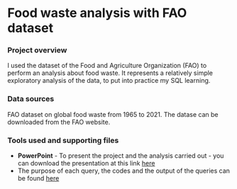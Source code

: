 # Food waste analysis with FAO dataset

### Project overview

I used the dataset of the Food and Agriculture Organization (FAO) to perform an analysis about food waste.
It represents a relatively simple exploratory analysis of the data, to put into practice my SQL learning.

### Data sources

FAO dataset on global food waste from 1965 to 2021. The datase can be downloaded from the FAO website.

### Tools used and supporting files

- **PowerPoint** - To present the project and the analysis carried out - you can download the presentation at this link [here](https://github.com/fabiooperti/Fabio-Operti---Data-analytics-project/blob/main/SQL%20project/Food%20waste/SQL%20project%20-%20Food%20waste%20dataset%20analysis.pptx)
- The purpose of each query, the codes and the output of the queries can be found [here](https://github.com/fabiooperti/Fabio-Operti---Data-analytics-project/blob/main/SQL%20project/Food%20waste/SQL%20scripts.md)
